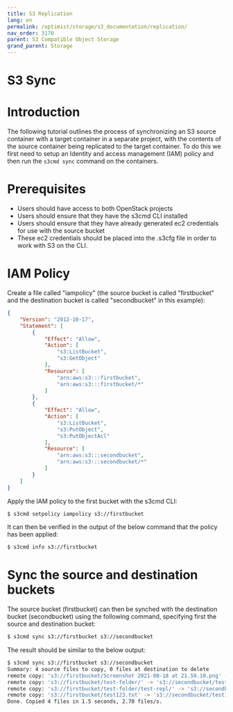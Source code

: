 ```yaml
---
title: S3 Replication
lang: en
permalink: /optimist/storage/s3_documentation/replication/
nav_order: 3170
parent: S3 Compatible Object Storage
grand_parent: Storage
---
```


S3 Sync
============

# Introduction
The following tutorial outlines the process of synchronizing an S3 source container with a target container in a separate project, with the contents of the source container being replicated to the target container. To do this we first need to setup an Identity and access management (IAM) policy and then run the `s3cmd sync` command on the containers.

# Prerequisites
- Users should have access to both OpenStack projects
- Users should ensure that they have the s3cmd CLI installed
- Users should ensure that they have already generated ec2 credentials for use with the source bucket
- These ec2 credentials should be placed into the .s3cfg file in order to work with S3 on the CLI.

# IAM Policy
Create a file called "iampolicy" (the source bucket is called "firstbucket" and the destination bucket is called "secondbucket" in this example):

```json
{
    "Version": "2012-10-17",
    "Statement": [
        {
            "Effect": "Allow",
            "Action": [
                "s3:ListBucket",
                "s3:GetObject"
            ],
            "Resource": [
                "arn:aws:s3:::firstbucket",
                "arn:aws:s3:::firstbucket/*"
            ]
        },
        {
            "Effect": "Allow",
            "Action": [
                "s3:ListBucket",
                "s3:PutObject",
                "s3:PutObjectAcl"
            ],
            "Resource": [
                "arn:aws:s3:::secondbucket",
                "arn:aws:s3:::secondbucket/*"
            ]
        }
    ]
}
```

Apply the IAM policy to the first bucket with the s3cmd CLI:
```bash
$ s3cmd setpolicy iampolicy s3://firstbucket
```

It can then be verified in the output of the below command that the policy has been applied:
```bash
$ s3cmd info s3://firstbucket
```

# Sync the source and destination buckets
The source bucket (firstbucket) can then be synched with the destination bucket (secondbucket) using the following command, specifying first the source and destination bucket:
```bash
$ s3cmd sync s3://firstbucket s3://secondbucket
```

The result should be similar to the below output:
```bash
$ s3cmd sync s3://firstbucket s3://secondbucket
Summary: 4 source files to copy, 0 files at destination to delete
remote copy: 's3://firstbucket/Screenshot 2021-08-18 at 21.59.10.png' -> 's3://secondbucket/Screenshot 2021-08-18 at 21.59.10.png'
remote copy: 's3://firstbucket/test-folder/' -> 's3://secondbucket/test-folder/'
remote copy: 's3://firstbucket/test-folder/test-repl/' -> 's3://secondbucket/test-folder/test-repl/'
remote copy: 's3://firstbucket/test123.txt' -> 's3://secondbucket/test123.txt'
Done. Copied 4 files in 1.5 seconds, 2.70 files/s.
```
